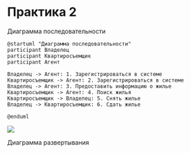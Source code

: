 # Практика 2

Диаграмма последовательности

```
@startuml "Диаграмма последовательности"
participant Владелец
participant Квартиросъемщик
participant Агент

Владелец -> Агент: 1. Зарегистрироваться в системе
Квартиросъемщик -> Агент: 2. Зарегистрироваться в системе
Владелец -> Агент: 3. Предоставить информацию о жилье
Квартиросъемщик -> Агент: 4. Поиск жилья
Квартиросъемщик -> Владелец: 5. Снять жилье
Владелец -> Квартиросъемщик: 6. Сдать жилье

@enduml
```
![](https://github.com/Smipos/TMP/blob/main/practices/practice_2/1.png)

Диаграмма развертывания
